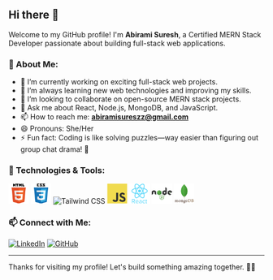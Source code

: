 ## Hi there 👋

Welcome to my GitHub profile! I'm **Abirami Suresh**, a Certified MERN Stack Developer passionate about building full-stack web applications.

### 🌱 About Me:
- 🔭 I’m currently working on exciting full-stack web projects.
- 🌱 I’m always learning new web technologies and improving my skills.
- 👯 I’m looking to collaborate on open-source MERN stack projects.
- 💬 Ask me about React, Node.js, MongoDB, and JavaScript.
- 📫 How to reach me: **abiramisureszz@gmail.com**
- 😄 Pronouns: She/Her
- ⚡ Fun fact: Coding is like solving puzzles—way easier than figuring out group chat drama! 🤯

### 🚀 Technologies & Tools:
<p align="left">
  <img src="https://raw.githubusercontent.com/devicons/devicon/master/icons/html5/html5-original-wordmark.svg" alt="HTML5" width="40" height="40"/>
  <img src="https://raw.githubusercontent.com/devicons/devicon/master/icons/css3/css3-original-wordmark.svg" alt="CSS3" width="40" height="40"/>
  <img src="https://www.vectorlogo.zone/logos/tailwindcss/tailwindcss-icon.svg" alt="Tailwind CSS">
  <img src="https://raw.githubusercontent.com/devicons/devicon/master/icons/javascript/javascript-original.svg" alt="JavaScript" width="40" height="40"/>
  <img src="https://raw.githubusercontent.com/devicons/devicon/master/icons/react/react-original-wordmark.svg" alt="React" width="40" height="40"/>
  <img src="https://raw.githubusercontent.com/devicons/devicon/master/icons/nodejs/nodejs-original-wordmark.svg" alt="Node.js" width="40" height="40"/>
  <img src="https://raw.githubusercontent.com/devicons/devicon/master/icons/mongodb/mongodb-original-wordmark.svg" alt="MongoDB" width="40" height="40"/>

</p>

### 📫 Connect with Me:
[![LinkedIn](https://img.shields.io/badge/LinkedIn-blue?style=for-the-badge&logo=linkedin)](https://linkedin.com/in/abiramisuresh)
[![GitHub](https://img.shields.io/badge/GitHub-black?style=for-the-badge&logo=github)](https://github.com/abirami935)

---

Thanks for visiting my profile! Let's build something amazing together. 🚀✨
